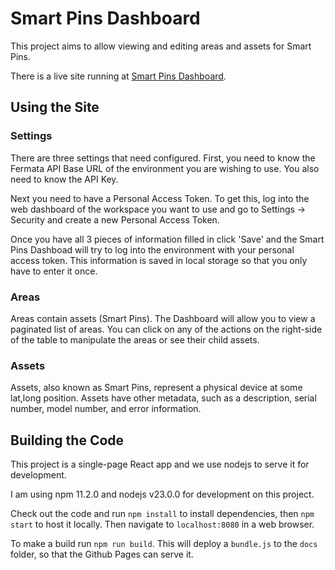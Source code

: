 # Smart Pins Dashboard

This project aims to allow viewing and editing areas and assets for Smart Pins.

There is a live site running at [Smart Pins Dashboard](https://fdorothy.github.io/smart_pin_dashboard/).

## Using the Site

### Settings

There are three settings that need configured. First, you need to know the Fermata API Base URL of the environment you are wishing to use. You also need to know the API Key.

Next you need to have a Personal Access Token. To get this, log into the web dashboard of the workspace you want to use and go to Settings -> Security and create a new Personal Access Token.

Once you have all 3 pieces of information filled in click 'Save' and the Smart Pins Dashboad will try to log into the environment with your personal access token. This information is saved in local storage so that you only have to enter it once.

### Areas

Areas contain assets (Smart Pins). The Dashboard will allow you to view a paginated list of areas. You can click on any of the actions on the right-side of the table to manipulate the areas or see their child assets.

### Assets

Assets, also known as Smart Pins, represent a physical device at some lat,long position. Assets have other metadata, such as a description, serial number, model number, and error information.

## Building the Code

This project is a single-page React app and we use nodejs to serve it for development.

I am using npm 11.2.0 and nodejs v23.0.0 for development on this project.

Check out the code and run `npm install` to install dependencies, then `npm start` to host it locally. Then navigate to `localhost:8080` in a web browser.

To make a build run `npm run build`. This will deploy a `bundle.js` to the `docs` folder, so that the Github Pages can serve it.
